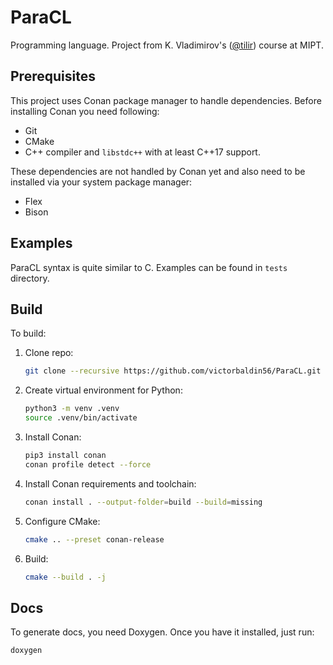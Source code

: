 # ParaCL

Programming language. Project from K. Vladimirov's
([@tilir](https://github.com/tilir)) course at MIPT.

## Prerequisites

This project uses Conan package manager to handle dependencies.
Before installing Conan you need following:

* Git
* CMake
* C++ compiler and `libstdc++` with at least C++17 support.

These dependencies are not handled by Conan
yet and also need to be installed via your
system package manager:

* Flex
* Bison

## Examples

ParaCL syntax is quite similar to C. Examples can be found in `tests` directory.

## Build

To build:

1. Clone repo:

   ```sh
   git clone --recursive https://github.com/victorbaldin56/ParaCL.git
   ```

1. Create virtual environment for Python:

   ```sh
   python3 -m venv .venv
   source .venv/bin/activate
   ```

1. Install Conan:

   ```sh
   pip3 install conan
   conan profile detect --force
   ```

1. Install Conan requirements and toolchain:

   ```sh
   conan install . --output-folder=build --build=missing
   ```

1. Configure CMake:

   ```sh
   cmake .. --preset conan-release
   ```

1. Build:

   ```sh
   cmake --build . -j
   ```

## Docs

To generate docs, you need Doxygen. Once you have it installed, just run:

```sh
doxygen
```
